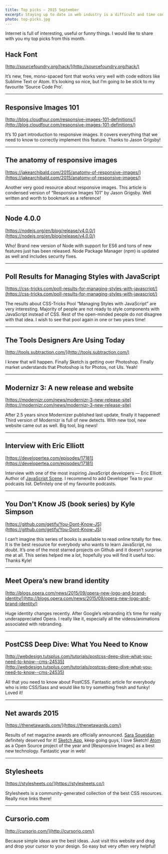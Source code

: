 ```yaml
---
title: Top picks — 2015 September
excerpt: Staying up to date in web industry is a difficult and time consuming task. I would like to share with you my top finds from the past month.
photo: top-picks.jpg
---
```


Internet is full of interesting, useful or funny things. I would like to share with you my top picks from this month.

## Hack Font

[http://sourcefoundry.org/hack/](http://sourcefoundry.org/hack/)

It’s new, free, mono-spaced font that works very well with code editors like Sublime Text or Atom. It’s looking so nice, but I’m going to be stick to my favourite ‘Source Code Pro’.

- - -

## Responsive Images 101

[http://blog.cloudfour.com/responsive-images-101-definitions/](http://blog.cloudfour.com/responsive-images-101-definitions/)

It’s 10 part introduction to responsive images. It covers everything that we need to know to correctly implement this feature. Thanks to Jason Grigsby!

- - -

## The anatomy of responsive images

[https://jakearchibald.com/2015/anatomy-of-responsive-images/](https://jakearchibald.com/2015/anatomy-of-responsive-images/)

Another very good resource about responsive images. This article is condensed version of “Responsive Images 101” by Jason Grigsby. Well written and worth to bookmark as a reference!

- - -

## Node 4.0.0

[https://nodejs.org/en/blog/release/v4.0.0/](https://nodejs.org/en/blog/release/v4.0.0/)

Who! Brand new version of Node with support for ES6 and tons of new features just has been released. Node Package Manager (npm) is updated as well and includes security fixes.

- - -

## Poll Results for Managing Styles with JavaScript

[https://css-tricks.com/poll-results-for-managing-styles-with-javascript/](https://css-tricks.com/poll-results-for-managing-styles-with-javascript/)

The results about CSS-Tricks Pool “Managing Styles with JavaScript” are very interesting. Majority of people are not ready to style components with JavaScript instead of CSS. Rest of the open-minded people do not disagree with that idea. I wish to see that pool again in one or two years time!

- - -

## The Tools Designers Are Using Today

[http://tools.subtraction.com/](http://tools.subtraction.com/)

I knew that will happen. Finally Sketch is getting over Photoshop. Finally market understands that Photoshop is for Photos, not UIs. Yeah!

- - -

## Modernizr 3: A new release and website

[https://modernizr.com/news/modernizr-3-new-release-site](https://modernizr.com/news/modernizr-3-new-release-site)

After 2.5 years since Modernizer published last update, finally it happened! Third version of Modernizr is full of new detects. With new tool, new website came out as well. Big tool, big news!

- - -

## Interview with Eric Elliott

[https://developertea.com/episodes/17181](https://developertea.com/episodes/17181)

Interview with one of the most inspiring JavaScript developers — Eric Elliott. Author of [JavaScript Scene](https://medium.com/javascript-scene). I recommend to add Developer Tea to your podcasts list. Definitely one of my favourite podcasts.

- - -

## You Don't Know JS (book series) by Kyle Simpson

[https://github.com/getify/You-Dont-Know-JS](https://github.com/getify/You-Dont-Know-JS)

I can’t imagine this series of books is available to read online totally for free. It is the best resource for everybody who wants to learn JavaScript, no doubt. It’s one of the most starred projects on Github and it doesn’t surprise me at all. This series helped me a lot, hopefully you will find it useful too. Thanks Kyle!

- - -

## Meet Opera’s new brand identity

[http://blogs.opera.com/news/2015/09/opera-new-logo-and-brand-identity/](http://blogs.opera.com/news/2015/09/opera-new-logo-and-brand-identity/)

Huge identity changes recently. After Google’s rebranding it’s time for really underappreciated Opera. I really like it, especially all the videos/animations associated with rebranding.

- - -

## PostCSS Deep Dive: What You Need to Know

[http://webdesign.tutsplus.com/tutorials/postcss-deep-dive-what-you-need-to-know--cms-24535](http://webdesign.tutsplus.com/tutorials/postcss-deep-dive-what-you-need-to-know--cms-24535)

All that you need to know about PostCSS. Fantastic article for everybody who is into CSS/Sass and would like to try something fresh and funky! Loved it!

- - -

## Net awards 2015

[https://thenetawards.com/](https://thenetawards.com/)

Results of net magazine awards are officially announced. [Sara Soueidan](http://sarasoueidan.com/) definitely deserved for it! [Sketch App](http://bohemiancoding.com/sketch/), keep going guys, I love Sketch! [Atom](https://atom.io/) as a Open Source project of the year and [Responsive Images] as a best new technology. Fantastic year in web!

- - -

## Stylesheets

[https://stylesheets.co/](https://stylesheets.co/)

Stylesheets is a community-generated collection of the best CSS resources. Really nice links there!

- - -

## Cursorio.com

[http://cursorio.com/](http://cursorio.com/)

Because simple ideas are the best ideas. Just visit this website and drag and drop your cursor to your design. So easy but very often very helpful!
